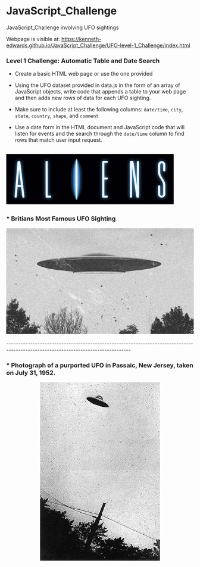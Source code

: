 # JavaScript_Challenge
JavaScript_Challenge involving UFO sightings

Webpage is visible at: https://kenneth-edwards.github.io/JavaScript_Challenge/UFO-level-1_Challenge/index.html

### Level 1 Challenge: Automatic Table and Date Search 

* Create a basic HTML web page or use the one provided

* Using the UFO dataset provided in data.js in the form of an array of JavaScript objects, write code that appends a table to your web page and then adds new rows of data for each UFO sighting.

* Make sure to include at least the following columns: `date/time`, `city`, `state`, `country`, `shape`, and `comment` 

* Use a date form in the HTML document and JavaScript code that will listen for events and the search through the `date/time` column to find rows that match user input request.

![Aliens](/UFO-level-1_Challenge/static/images/aliens.svg)
----------------------------------------------------------------------------------------------------------------------------------
### * Britians Most Famous UFO Sighting
<p align="center">
  <img src="/UFO-level-1_Challenge/static/images/britiansufo.png">
</p>
----------------------------------------------------------------------------------------------------------------------------------

### * Photograph of a purported UFO in Passaic, New Jersey, taken on July 31, 1952.
<p align="center">
  <img src="/UFO-level-1_Challenge/static/images/purportedufo.jpg">
</p>
